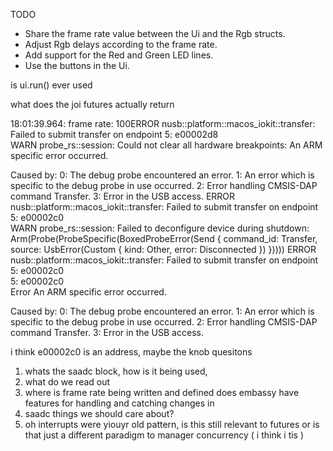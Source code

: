 TODO
- Share the frame rate value between the Ui and the Rgb structs.
- Adjust Rgb delays according to the frame rate.
- Add support for the Red and Green LED lines.
- Use the buttons in the Ui.

is ui.run() ever used

what does the joi futures actually return


18:01:39.964: frame rate: 100ERROR nusb::platform::macos_iokit::transfer: Failed to submit transfer on endpoint 5: e00002d8    
                WARN probe_rs::session: Could not clear all hardware breakpoints: An ARM specific error occurred.

Caused by:
0: The debug probe encountered an error.
1: An error which is specific to the debug probe in use occurred.
2: Error handling CMSIS-DAP command Transfer.
3: Error in the USB access.
ERROR nusb::platform::macos_iokit::transfer: Failed to submit transfer on endpoint 5: e00002c0    
WARN probe_rs::session: Failed to deconfigure device during shutdown: Arm(Probe(ProbeSpecific(BoxedProbeError(Send { command_id: Transfer, source: UsbError(Custom { kind: Other, error: Disconnected }) }))))
ERROR nusb::platform::macos_iokit::transfer: Failed to submit transfer on endpoint 5: e00002c0    
5: e00002c0    
Error An ARM specific error occurred.
                                                                                          
Caused by:
0: The debug probe encountered an error.
1: An error which is specific to the debug probe in use occurred.
2: Error handling CMSIS-DAP command Transfer.
3: Error in the USB access.      



i think e00002c0 is an address, maybe the knob
quesitons
1. whats the saadc block, how is it being used, 
2. what do we read out
3. where is frame rate being written and defined
does embassy have features for handling and catching changes in 
4. saadc things we should care about?
5. oh interrupts were yiouyr old pattern, is this still relevant to futures or is that just a different paradigm to manager concurrency ( i think i tis )